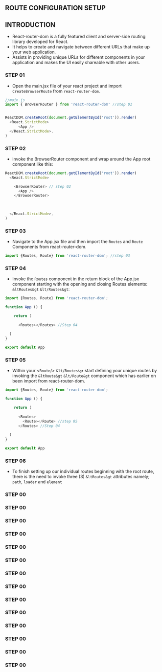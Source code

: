 ## ROUTE CONFIGURATION SETUP

## INTRODUCTION
- React-router-dom is a fully featured client and server-side routing library developed for React.
- It helps to create and navigate between different URLs that make up your web application.
- Assists in providing unique URLs for different components in your application and makes the UI easily shareable with other users.
### STEP 01
- Open the main.jsx file of your react project and import <code>CreateBrowserRoute</code> from <code>react-router-dom</code>.

```js
//main.js
import { BrowserRouter } from 'react-router-dom' //step 01


ReactDOM.createRoot(document.getElementById('root')).render(
  <React.StrictMode>
      <App />
  </React.StrictMode>,
)


```

### STEP 02
- invoke the BrowserRouter component and wrap around the App root component like this:
```js
ReactDOM.createRoot(document.getElementById('root')).render(
  <React.StrictMode>

    <BrowserRouter> // step 02
      <App />
    </BrowserRouter>
      
    
    
  </React.StrictMode>,
)

```

### STEP 03
- Navigate to the App.jsx file and then import the <code>Routes</code> and <code>Route</code> Components from react-router-dom.

```js
import {Routes, Route} from 'react-router-dom'; //step 03

```

### STEP 04
- Invoke the <code>Routes</code> component in the return block of the App.jsx component starting with the opening and closing Routes elements: <code>&ltRoutes&gt</code> <code>&lt/Routes&gt</code>:

```js
import {Routes, Route} from 'react-router-dom';

function App () {

    return (
   
      <Routes></Routes> //Step 04
   
  )
}

export default App
```
### STEP 05

- Within your <<code>Route</code>/> <code>&lt/Routes`&gt`</code> start defining your unique routes by invoking the <code>&ltRoute&gt</code> <code>&lt/Route&gt</code> component which has earlier on been import from react-router-dom.

```js
import {Routes, Route} from 'react-router-dom';

function App () {

    return (
   
      <Routes>
        <Route></Route> //step 05
      </Routes> //Step 04
   
  )
}

export default App
```
### STEP 06

- To finish setting up our individual routes beginning with the root route, there is the need to invoke three (3) <code>&ltRoutes&gt</code> attributes namely; <code>path</code>, <code>loader</code> and <code>element</code>

### STEP 00
### STEP 00
### STEP 00
### STEP 00
### STEP 00
### STEP 00
### STEP 00
### STEP 00
### STEP 00
### STEP 00
### STEP 00
### STEP 00
### STEP 00
### STEP 00


<code></code>